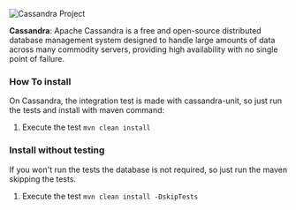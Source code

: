 
![Cassandra Project](https://github.com/JNOSQL/jnosql-site/blob/master/assets/img/logos/cassandra.png)


**Cassandra**: Apache Cassandra is a free and open-source distributed database management system designed to handle large amounts of data across many commodity servers, providing high availability with no single point of failure.

### How To install

On Cassandra, the integration test is made with cassandra-unit, so just run the tests and install with maven command:
1. Execute the test `mvn clean install`

### Install without testing


If you won't run the tests the database is not required, so just run the maven skipping the tests.

1. Execute the test `mvn clean install -DskipTests`
